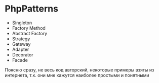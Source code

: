 PhpPatterns
===========
 - Singleton
 - Factory Method
 - Abstract Factory
 - Strategy
 - Gateway
 - Adapter
 - Decorator
 - Facade

 Поясню сразу, не весь код авторский, некоторые примеры взяты из интернета, т.к. они мне кажутся наиболее простыми и понятными